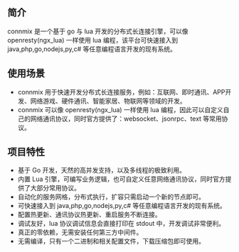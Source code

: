 ## 简介

connmix 是一个基于 go 与 lua 开发的分布式长连接引擎，可以像 openresty(ngx_lua) 一样使用 lua 编程，该平台可快速接入到 java,php,go,nodejs,py,c# 等任意编程语言开发的现有系统。

## 使用场景

- connmix 用于快速开发分布式长连接服务，例如：互联网、即时通讯、APP开发、网络游戏、硬件通讯、智能家居、物联网等领域的开发。
- connmix 可以像 openresty(ngx_lua) 一样使用 lua 编程，因此可以自定义自己的网络通讯协议，同时官方提供了：websocket、jsonrpc、text 等常用协议。

## 项目特性

- 基于 Go 开发，天然的高并发支持，以及多线程的极致利用。
- 内置 Lua 引擎，可编写业务逻辑，也可自定义任意网络通讯协议，同时官方提供了大部分常用协议。
- 自动化的服务网格，分布式执行，扩容只需启动一个新的节点即可。
- 可快速接入到 java,php,go,nodejs,py,c# 等任意编程语言开发的现有系统。
- 配置热更新、通讯协议热更新、重启服务不断连接。
- 调试友好，lua 协议调试信息会直接打印在 stdout 中，开发调试非常便利。
- 真正的零依赖，无需安装任何第三方中间件。
- 无需编译，只有一个二进制和相关配置文件，下载压缩包即可使用。
